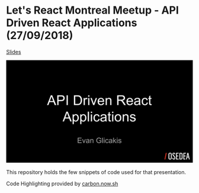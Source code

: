 # Let's React Montreal Meetup - API Driven React Applications (27/09/2018)

[Slides](https://docs.google.com/presentation/d/1Srk_u1sEIU8jJAUWU62hOe4psZ-AKFvIBU8-xrWaXtM/edit?usp=sharing)

![](./FirstSlide.png)

This repository holds the few snippets of code used for that presentation.

Code Highlighting provided by [carbon.now.sh](https://carbon.now.sh)

